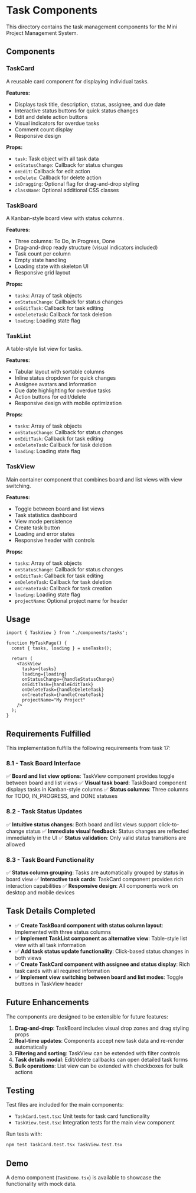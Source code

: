 # Task Components

This directory contains the task management components for the Mini Project Management System.

## Components

### TaskCard
A reusable card component for displaying individual tasks.

**Features:**
- Displays task title, description, status, assignee, and due date
- Interactive status buttons for quick status changes
- Edit and delete action buttons
- Visual indicators for overdue tasks
- Comment count display
- Responsive design

**Props:**
- `task`: Task object with all task data
- `onStatusChange`: Callback for status changes
- `onEdit`: Callback for edit action
- `onDelete`: Callback for delete action
- `isDragging`: Optional flag for drag-and-drop styling
- `className`: Optional additional CSS classes

### TaskBoard
A Kanban-style board view with status columns.

**Features:**
- Three columns: To Do, In Progress, Done
- Drag-and-drop ready structure (visual indicators included)
- Task count per column
- Empty state handling
- Loading state with skeleton UI
- Responsive grid layout

**Props:**
- `tasks`: Array of task objects
- `onStatusChange`: Callback for status changes
- `onEditTask`: Callback for task editing
- `onDeleteTask`: Callback for task deletion
- `loading`: Loading state flag

### TaskList
A table-style list view for tasks.

**Features:**
- Tabular layout with sortable columns
- Inline status dropdown for quick changes
- Assignee avatars and information
- Due date highlighting for overdue tasks
- Action buttons for edit/delete
- Responsive design with mobile optimization

**Props:**
- `tasks`: Array of task objects
- `onStatusChange`: Callback for status changes
- `onEditTask`: Callback for task editing
- `onDeleteTask`: Callback for task deletion
- `loading`: Loading state flag

### TaskView
Main container component that combines board and list views with view switching.

**Features:**
- Toggle between board and list views
- Task statistics dashboard
- View mode persistence
- Create task button
- Loading and error states
- Responsive header with controls

**Props:**
- `tasks`: Array of task objects
- `onStatusChange`: Callback for status changes
- `onEditTask`: Callback for task editing
- `onDeleteTask`: Callback for task deletion
- `onCreateTask`: Callback for task creation
- `loading`: Loading state flag
- `projectName`: Optional project name for header

## Usage

```tsx
import { TaskView } from './components/tasks';

function MyTaskPage() {
  const { tasks, loading } = useTasks();
  
  return (
    <TaskView
      tasks={tasks}
      loading={loading}
      onStatusChange={handleStatusChange}
      onEditTask={handleEditTask}
      onDeleteTask={handleDeleteTask}
      onCreateTask={handleCreateTask}
      projectName="My Project"
    />
  );
}
```

## Requirements Fulfilled

This implementation fulfills the following requirements from task 17:

### 8.1 - Task Board Interface
✅ **Board and list view options**: TaskView component provides toggle between board and list views
✅ **Visual task board**: TaskBoard component displays tasks in Kanban-style columns
✅ **Status columns**: Three columns for TODO, IN_PROGRESS, and DONE statuses

### 8.2 - Task Status Updates  
✅ **Intuitive status changes**: Both board and list views support click-to-change status
✅ **Immediate visual feedback**: Status changes are reflected immediately in the UI
✅ **Status validation**: Only valid status transitions are allowed

### 8.3 - Task Board Functionality
✅ **Status column grouping**: Tasks are automatically grouped by status in board view
✅ **Interactive task cards**: TaskCard component provides rich interaction capabilities
✅ **Responsive design**: All components work on desktop and mobile devices

## Task Details Completed

- ✅ **Create TaskBoard component with status column layout**: Implemented with three status columns
- ✅ **Implement TaskList component as alternative view**: Table-style list view with all task information
- ✅ **Add task status update functionality**: Click-based status changes in both views
- ✅ **Create TaskCard component with assignee and status display**: Rich task cards with all required information
- ✅ **Implement view switching between board and list modes**: Toggle buttons in TaskView header

## Future Enhancements

The components are designed to be extensible for future features:

1. **Drag-and-drop**: TaskBoard includes visual drop zones and drag styling props
2. **Real-time updates**: Components accept new task data and re-render automatically
3. **Filtering and sorting**: TaskView can be extended with filter controls
4. **Task details modal**: Edit/delete callbacks can open detailed task forms
5. **Bulk operations**: List view can be extended with checkboxes for bulk actions

## Testing

Test files are included for the main components:
- `TaskCard.test.tsx`: Unit tests for task card functionality
- `TaskView.test.tsx`: Integration tests for the main view component

Run tests with:
```bash
npm test TaskCard.test.tsx TaskView.test.tsx
```

## Demo

A demo component (`TaskDemo.tsx`) is available to showcase the functionality with mock data.